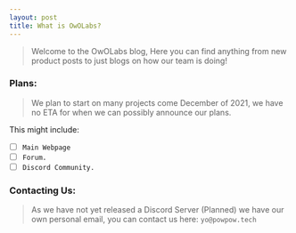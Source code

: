 ```yaml
---
layout: post
title: What is OwOLabs?
---
```


> Welcome to the OwOLabs blog, Here you can find anything from new product posts to just blogs on how our team is doing!

### Plans:

>  We plan to start on many projects come December of 2021, we have no ETA for when we can possibly announce our plans.

This might include:
- [ ] ``Main Webpage``
- [ ] ``Forum.``
- [ ] ``Discord Community.``

### Contacting Us:

> As we have not yet released a Discord Server (Planned) we have our own personal email, you can contact us here: ``yo@powpow.tech``
